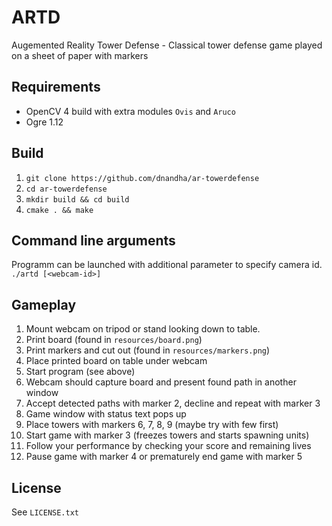 # ARTD
Augemented Reality Tower Defense - 
Classical tower defense game played on a sheet of paper with markers

## Requirements
* OpenCV 4 build with extra modules `Ovis` and `Aruco`
* Ogre 1.12

## Build
1. `git clone https://github.com/dnandha/ar-towerdefense`
1. `cd ar-towerdefense`
1. `mkdir build && cd build`
1. `cmake . && make`

## Command line arguments
Programm can be launched with additional parameter to specify camera id.
`./artd [<webcam-id>]`

## Gameplay

1. Mount webcam on tripod or stand looking down to table.
1. Print board (found in `resources/board.png`)
1. Print markers and cut out (found in `resources/markers.png`)
1. Place printed board on table under webcam
1. Start program (see above)
1. Webcam should capture board and present found path in another window
1. Accept detected paths with marker 2, decline and repeat with marker 3
1. Game window with status text pops up
1. Place towers with markers 6, 7, 8, 9 (maybe try with few first)
1. Start game with marker 3 (freezes towers and starts spawning units)
1. Follow your performance by checking your score and remaining lives
1. Pause game with marker 4 or prematurely end game with marker 5

## License
See `LICENSE.txt`
